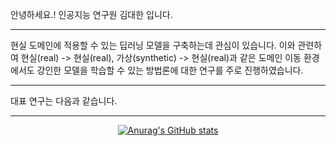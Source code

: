 안녕하세요.! 인공지능 연구원 김대한 입니다.

<hr/>
현실 도메인에 적용할 수 있는 딥러닝 모델을 구축하는데 관심이 있습니다. 이와 관련하여 현실(real) -> 현실(real), 가상(synthetic) -> 현실(real)과 같은 도메인 이동 환경에서도 강인한 모델을 학습할 수 있는 방법론에 대한 연구를 주로 진행하였습니다. 

<hr/>

<div align=left>

대표 연구는 다음과 같습니다.

</div>

<hr/>
  
<div align=center>

[![Anurag's GitHub stats](https://github-readme-stats.vercel.app/api?username=DaehanKim-Korea&count_private=true&show_icons=true&include_all_commits=true&theme=vue)](https://github.com/DaehanKim-Korea/github-readme-stats)

</div>

